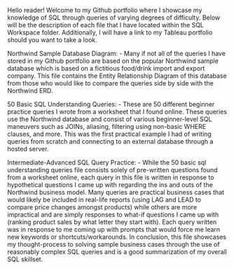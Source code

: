 Hello reader! Welcome to my Github portfolio where I showcase my knowledge of SQL through queries of varying degrees of difficulty. Below will be the description of 
each file that I have located within the SQL Workspace folder. Additionally, I will have a link to my Tableau portfolio should you want to take a look.

Northwind Sample Database Diagram:
    - Many if not all of the queries I have stored in my Github portfolio are based on the popular Northwind sample database which is based on a 
      fictitious food/drink import and export company. This file contains the Entity Relationship Diagram of this database from those who would like to 
      compare the queries side by side with the Northwind ERD.

50 Basic SQL Understanding Queries:
    - These are 50 different beginner practice queries I wrote from a worksheet that I found online. These queries use the Northwind database and consist of 
      various beginner-level SQL maneuvers such as JOINs, aliasing, filtering using non-basic WHERE clauses, and more. This was the first practical example I had
      of writing queries from scratch and connecting to an external database through a hosted server.

Intermediate-Advanced SQL Query Practice:
    - While the 50 basic sql understanding queries file consists solely of pre-written questions found from a worksheet online, each query in this file 
      is written in response to hypothetical questions I came up with regarding the ins and outs of the Northwind business model. Many queries 
      are practical business cases that would likely be included in real-life reports (using LAG and LEAD to compare price changes amongst products) while
      others are more impractical and are simply responses to what-if questions I came up with (ranking product sales by what letter they start with). Each query 
      written was in response to me coming up with prompts that would force me learn new keywords or shortcuts/workarounds. In conclusion, this file showcases my 
      thought-process to solving sample business cases through the use of reasonably complex SQL queries and is a good summarization of my overall SQL skillset.

      
